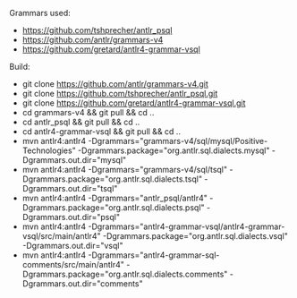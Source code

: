 Grammars used:

- https://github.com/tshprecher/antlr_psql
- https://github.com/antlr/grammars-v4
- https://github.com/gretard/antlr4-grammar-vsql

Build:

- git clone https://github.com/antlr/grammars-v4.git
- git clone https://github.com/tshprecher/antlr_psql.git
- git clone https://github.com/gretard/antlr4-grammar-vsql.git
- cd grammars-v4 && git pull && cd .. 
- cd antlr_psql  && git pull && cd .. 
- cd antlr4-grammar-vsql  && git pull && cd .. 
- mvn antlr4:antlr4 -Dgrammars="grammars-v4/sql/mysql/Positive-Technologies" -Dgrammars.package="org.antlr.sql.dialects.mysql" -Dgrammars.out.dir="mysql"
- mvn antlr4:antlr4 -Dgrammars="grammars-v4/sql/tsql" -Dgrammars.package="org.antlr.sql.dialects.tsql" -Dgrammars.out.dir="tsql"
- mvn antlr4:antlr4 -Dgrammars="antlr_psql/antlr4" -Dgrammars.package="org.antlr.sql.dialects.psql" -Dgrammars.out.dir="psql"
- mvn antlr4:antlr4 -Dgrammars="antlr4-grammar-vsql/antlr4-grammar-vsql/src/main/antlr4" -Dgrammars.package="org.antlr.sql.dialects.vsql" -Dgrammars.out.dir="vsql"
- mvn antlr4:antlr4 -Dgrammars="antlr4-grammar-sql-comments/src/main/antlr4" -Dgrammars.package="org.antlr.sql.dialects.comments" -Dgrammars.out.dir="comments"